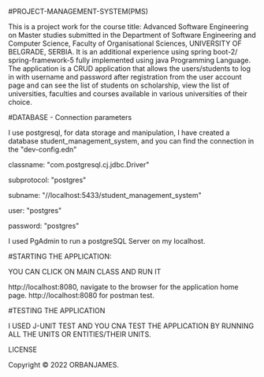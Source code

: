 #PROJECT-MANAGEMENT-SYSTEM(PMS)

This is a project work for the course title: Advanced Software Engineering on Master studies submitted in the Department of Software Engineering and Computer Science, Faculty of Organisational Sciences, UNIVERSITY OF BELGRADE, SERBIA. It is an additional experience using spring boot-2/ spring-framework-5 fully implemented using java Programming Language. The application is a CRUD application that allows the users/students to log in with username and password after registration from the user account page and can see the list of students on scholarship, view the list of universities, faculties and courses available in various universities of their choice.


#DATABASE - Connection parameters

I use postgresql, for data storage and manipulation, 
I have created a database student_management_system, and you can find the connection in the "dev-config.edn"

classname: "com.postgresql.cj.jdbc.Driver"

subprotocol: "postgres"

subname: "//localhost:5433/student_management_system"

user: "postgres"

password: "postgres"

I used PgAdmin to run a postgreSQL Server on my localhost.

#STARTING THE APPLICATION:

YOU CAN CLICK ON MAIN CLASS AND RUN IT 

http://localhost:8080, navigate to the browser for the application home page. http://localhost:8080 for postman test.


#TESTING THE APPLICATION

I USED J-UNIT TEST AND YOU CNA TEST THE APPLICATION BY RUNNING ALL THE UNITS OR ENTITIES/THEIR UNITS.


LICENSE

Copyright © 2022 ORBANJAMES.

